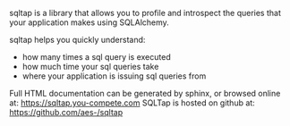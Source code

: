 sqltap is a library that allows you to profile and introspect the
queries that your application makes using SQLAlchemy.

sqltap helps you quickly understand:

   * how many times a sql query is executed
   * how much time your sql queries take
   * where your application is issuing sql queries from

Full HTML documentation can be generated by sphinx, or browsed online at: https://sqltap.you-compete.com
SQLTap is hosted on github at: https://github.com/aes-/sqltap

